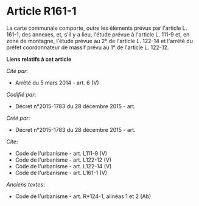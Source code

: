 # Article R161-1

La carte communale comporte, outre les éléments prévus par l'article L. 161-1, des annexes, et, s'il y a lieu, l'étude prévue
à l'article L. 111-9 et, en zone de montagne, l'étude prévue au 2° de l'article L. 122-14 et l'arrêté du préfet coordonnateur
de massif prévu au 1° de l'article L. 122-12.

**Liens relatifs à cet article**

_Cité par_:

  - Arrêté du 5 mars 2014 - art. 6 (V)

_Codifié par_:

  - Décret n°2015-1783 du 28 décembre 2015 - art.

_Créé par_:

  - Décret n°2015-1783 du 28 décembre 2015 - art.

_Cite_:

  - Code de l'urbanisme - art. L111-9 (V)
  - Code de l'urbanisme - art. L122-12 (V)
  - Code de l'urbanisme - art. L122-14 (V)
  - Code de l'urbanisme - art. L161-1 (V)

_Anciens textes_:

  - Code de l'urbanisme - art. R*124-1, alinéas 1 et 2 (Ab)
